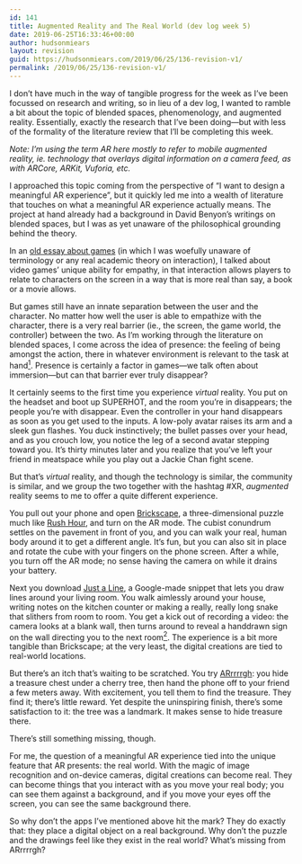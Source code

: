 ```yaml
---
id: 141
title: Augmented Reality and The Real World (dev log week 5)
date: 2019-06-25T16:33:46+00:00
author: hudsonmiears
layout: revision
guid: https://hudsonmiears.com/2019/06/25/136-revision-v1/
permalink: /2019/06/25/136-revision-v1/
---
```

I don&#8217;t have much in the way of tangible progress for the week as I&#8217;ve been focussed on research and writing, so in lieu of a dev log, I wanted to ramble a bit about the topic of blended spaces, phenomenology, and augmented reality. Essentially, exactly the research that I&#8217;ve been doing&#8212;but with less of the formality of the literature review that I&#8217;ll be completing this week.

<p class="has-small-font-size">
  <em>Note: I&#8217;m using the term AR here mostly to refer to mobile augmented reality, ie. technology that overlays digital information on a camera feed, as with ARCore, ARKit, Vuforia, etc.</em>
</p>

I approached this topic coming from the perspective of &#8220;I want to design a meaningful AR experience&#8221;, but it quickly led me into a wealth of literature that touches on what a meaningful AR experience actually means. The project at hand already had a background in David Benyon&#8217;s writings on blended spaces, but I was as yet unaware of the philosophical grounding behind the theory.

In an [old essay about games](https://hudsonmiears.com/2018/06/04/mimesis-and-mechanics-as-narration/) (in which I was woefully unaware of terminology or any real academic theory on interaction), I talked about video games&#8217; unique ability for empathy, in that interaction allows players to relate to characters on the screen in a way that is more real than say, a book or a movie allows. 

But games still have an innate separation between the user and the character. No matter how well the user is able to empathize with the character, there is a very real barrier (ie., the screen, the game world, the controller) between the two. As I&#8217;m working through the literature on blended spaces, I come across the idea of presence: the feeling of being amongst the action, there in whatever environment is relevant to the task at hand<span id='easy-footnote-1-141' class='easy-footnote-margin-adjust'></span><span class='easy-footnote'><a href='https://hudsonmiears.com/2019/06/25/136-revision-v1/#easy-footnote-bottom-1-141' title='See Benyon&#8217;s &#8220;Spaces of Interaction, Places for Experience&#8221; chapter 2.2.1.'><sup>1</sup></a></span>. Presence is certainly a factor in games&#8212;we talk often about immersion&#8212;but can that barrier ever truly disappear?

It certainly seems to the first time you experience _virtual_ reality. You put on the headset and boot up SUPERHOT, and the room you&#8217;re in disappears; the people you&#8217;re with disappear. Even the controller in your hand disappears as soon as you get used to the inputs. A low-poly avatar raises its arm and a sleek gun flashes. You duck instinctively; the bullet passes over your head, and as you crouch low, you notice the leg of a second avatar stepping toward you. It&#8217;s thirty minutes later and you realize that you&#8217;ve left your friend in meatspace while you play out a Jackie Chan fight scene.

But that&#8217;s _virtual_ reality, and though the technology is similar, the community is similar, and we group the two together with the hashtag #XR, _augmented_ reality seems to me to offer a quite different experience.

You pull out your phone and open [Brickscape](https://play.google.com/store/apps/details?id=com.fiveminlab.brickscape&hl=en_US), a three-dimensional puzzle much like [Rush Hour](https://www.thinkfun.com/products/rush-hour/), and turn on the AR mode. The cubist conundrum settles on the pavement in front of you, and you can walk your real, human body around it to get a different angle. It&#8217;s fun, but you can also sit in place and rotate the cube with your fingers on the phone screen. After a while, you turn off the AR mode; no sense having the camera on while it drains your battery.

Next you download [Just a Line](https://play.google.com/store/apps/details?id=com.arexperiments.justaline), a Google-made snippet that lets you draw lines around your living room. You walk aimlessly around your house, writing notes on the kitchen counter or making a really, really long snake that slithers from room to room. You get a kick out of recording a video: the camera looks at a blank wall, then turns around to reveal a handdrawn sign on the wall directing you to the next room<span id='easy-footnote-2-141' class='easy-footnote-margin-adjust'></span><span class='easy-footnote'><a href='https://hudsonmiears.com/2019/06/25/136-revision-v1/#easy-footnote-bottom-2-141' title='I admit that I recorded more videos than my friends appreciated.'><sup>2</sup></a></span>. The experience is a bit more tangible than Brickscape; at the very least, the digital creations are tied to real-world locations.

But there&#8217;s an itch that&#8217;s waiting to be scratched. You try [ARrrrrgh](https://play.google.com/store/apps/details?id=com.warpinmedia.arrrrrgh): you hide a treasure chest under a cherry tree, then hand the phone off to your friend a few meters away. With excitement, you tell them to find the treasure. They find it; there&#8217;s little reward. Yet despite the uninspiring finish, there&#8217;s some satisfaction to it: the tree was a landmark. It makes sense to hide treasure there.

There&#8217;s still something missing, though.

For me, the question of a meaningful AR experience tied into the unique feature that AR presents: the real world. With the magic of image recognition and on-device cameras, digital creations can become real. They can become things that you interact with as you move your real body; you can see them against a background, and if you move your eyes off the screen, you can see the same background there.

So why don&#8217;t the apps I&#8217;ve mentioned above hit the mark? They do exactly that: they place a digital object on a real background. Why don&#8217;t the puzzle and the drawings feel like they exist in the real world? What&#8217;s missing from ARrrrrgh?